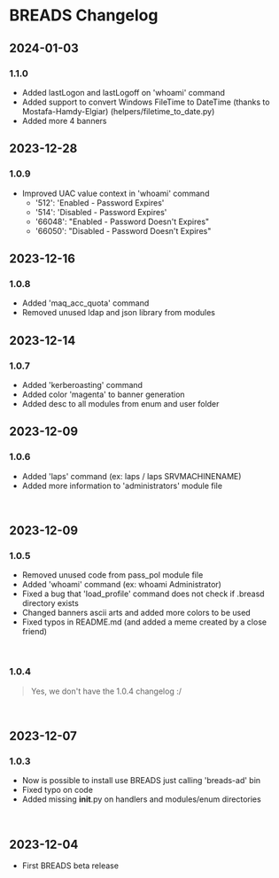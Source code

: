 # BREADS Changelog

## 2024-01-03
### 1.1.0
- Added lastLogon and lastLogoff on 'whoami' command
- Added support to convert Windows FileTime to DateTime (thanks to Mostafa-Hamdy-Elgiar) (helpers/filetime_to_date.py)
- Added more 4 banners

## 2023-12-28
### 1.0.9
- Improved UAC value context in 'whoami' command
    - '512': 'Enabled - Password Expires'
    - '514': 'Disabled - Password Expires'
    - '66048': "Enabled - Password Doesn't Expires"
    - '66050': "Disabled - Password Doesn't Expires"

## 2023-12-16
### 1.0.8
- Added 'maq_acc_quota' command
- Removed unused ldap and json library from modules

## 2023-12-14
### 1.0.7
- Added 'kerberoasting' command
- Added color 'magenta' to banner generation
- Added desc to all modules from enum and user folder

## 2023-12-09
### 1.0.6
- Added 'laps' command (ex: laps / laps SRVMACHINENAME)
- Added more information to 'administrators' module file

<br>

## 2023-12-09
### 1.0.5
- Removed unused code from pass_pol module file
- Added 'whoami' command (ex: whoami Administrator)
- Fixed a bug that 'load_profile' command does not check if .breasd directory exists
- Changed banners ascii arts and added more colors to be used
- Fixed typos in README.md (and added a meme created by a close friend)

<br>

### 1.0.4
> Yes, we don't have the 1.0.4 changelog :/

<br>

## 2023-12-07
### 1.0.3
- Now is possible to install use BREADS just calling 'breads-ad' bin
- Fixed typo on code
- Added missing __init__.py on handlers and modules/enum directories

<br>

## 2023-12-04
- First BREADS beta release
